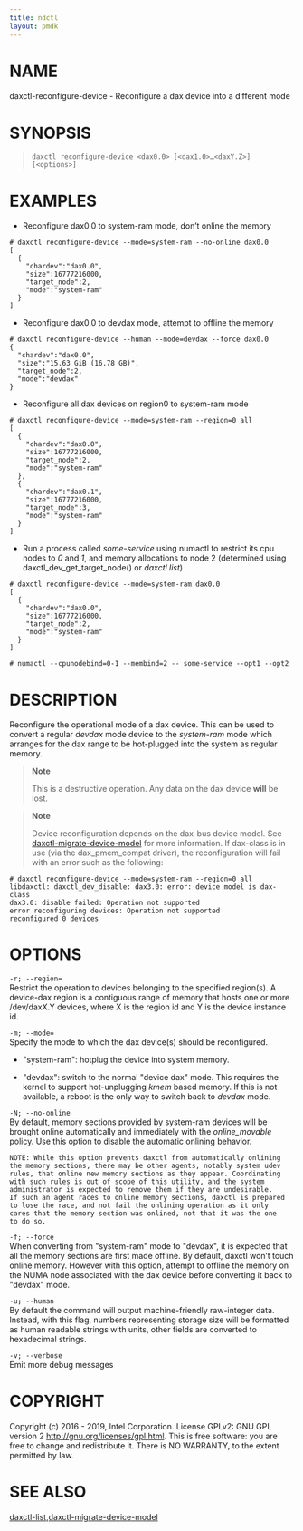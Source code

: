 ```yaml
---
title: ndctl
layout: pmdk
---
```


NAME
====

daxctl-reconfigure-device - Reconfigure a dax device into a different
mode

SYNOPSIS
========

>     daxctl reconfigure-device <dax0.0> [<dax1.0>…​<daxY.Z>] [<options>]

EXAMPLES
========

-   Reconfigure dax0.0 to system-ram mode, don’t online the memory

<!-- -->

    # daxctl reconfigure-device --mode=system-ram --no-online dax0.0
    [
      {
        "chardev":"dax0.0",
        "size":16777216000,
        "target_node":2,
        "mode":"system-ram"
      }
    ]

-   Reconfigure dax0.0 to devdax mode, attempt to offline the memory

<!-- -->

    # daxctl reconfigure-device --human --mode=devdax --force dax0.0
    {
      "chardev":"dax0.0",
      "size":"15.63 GiB (16.78 GB)",
      "target_node":2,
      "mode":"devdax"
    }

-   Reconfigure all dax devices on region0 to system-ram mode

<!-- -->

    # daxctl reconfigure-device --mode=system-ram --region=0 all
    [
      {
        "chardev":"dax0.0",
        "size":16777216000,
        "target_node":2,
        "mode":"system-ram"
      },
      {
        "chardev":"dax0.1",
        "size":16777216000,
        "target_node":3,
        "mode":"system-ram"
      }
    ]

-   Run a process called *some-service* using numactl to restrict its
    cpu nodes to *0* and *1*, and memory allocations to node 2
    (determined using daxctl\_dev\_get\_target\_node() or *daxctl list*)

<!-- -->

    # daxctl reconfigure-device --mode=system-ram dax0.0
    [
      {
        "chardev":"dax0.0",
        "size":16777216000,
        "target_node":2,
        "mode":"system-ram"
      }
    ]

    # numactl --cpunodebind=0-1 --membind=2 -- some-service --opt1 --opt2

DESCRIPTION
===========

Reconfigure the operational mode of a dax device. This can be used to
convert a regular *devdax* mode device to the *system-ram* mode which
arranges for the dax range to be hot-plugged into the system as regular
memory.

> **Note**
>
> This is a destructive operation. Any data on the dax device **will**
> be lost.

> **Note**
>
> Device reconfiguration depends on the dax-bus device model. See
> [daxctl-migrate-device-model](daxctl-migrate-device-model.md) for more information. If
> dax-class is in use (via the dax\_pmem\_compat driver), the
> reconfiguration will fail with an error such as the following:

    # daxctl reconfigure-device --mode=system-ram --region=0 all
    libdaxctl: daxctl_dev_disable: dax3.0: error: device model is dax-class
    dax3.0: disable failed: Operation not supported
    error reconfiguring devices: Operation not supported
    reconfigured 0 devices

OPTIONS
=======

`-r; --region=`  
Restrict the operation to devices belonging to the specified region(s).
A device-dax region is a contiguous range of memory that hosts one or
more /dev/daxX.Y devices, where X is the region id and Y is the device
instance id.

`-m; --mode=`  
Specify the mode to which the dax device(s) should be reconfigured.

-   "system-ram": hotplug the device into system memory.

-   "devdax": switch to the normal "device dax" mode. This requires the
    kernel to support hot-unplugging *kmem* based memory. If this is not
    available, a reboot is the only way to switch back to *devdax* mode.

`-N; --no-online`  
By default, memory sections provided by system-ram devices will be
brought online automatically and immediately with the *online\_movable*
policy. Use this option to disable the automatic onlining behavior.

    NOTE: While this option prevents daxctl from automatically onlining
    the memory sections, there may be other agents, notably system udev
    rules, that online new memory sections as they appear. Coordinating
    with such rules is out of scope of this utility, and the system
    administrator is expected to remove them if they are undesirable.
    If such an agent races to online memory sections, daxctl is prepared
    to lose the race, and not fail the onlining operation as it only
    cares that the memory section was onlined, not that it was the one
    to do so.

`-f; --force`  
When converting from "system-ram" mode to "devdax", it is expected that
all the memory sections are first made offline. By default, daxctl won’t
touch online memory. However with this option, attempt to offline the
memory on the NUMA node associated with the dax device before converting
it back to "devdax" mode.

`-u; --human`  
By default the command will output machine-friendly raw-integer data.
Instead, with this flag, numbers representing storage size will be
formatted as human readable strings with units, other fields are
converted to hexadecimal strings.

`-v; --verbose`  
Emit more debug messages

COPYRIGHT
=========

Copyright (c) 2016 - 2019, Intel Corporation. License GPLv2: GNU GPL
version 2 <http://gnu.org/licenses/gpl.html>. This is free software: you
are free to change and redistribute it. There is NO WARRANTY, to the
extent permitted by law.

SEE ALSO
========

[daxctl-list](daxctl-list.md),[daxctl-migrate-device-model](daxctl-migrate-device-model.md)
